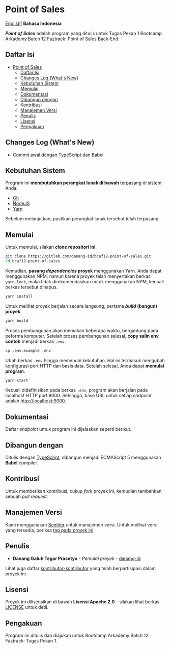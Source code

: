 # Point of Sales

[English](README.md)| **Bahasa Indonesia**

**_Point of Sales_** adalah program yang ditulis untuk Tugas Pekan 1 Bootcamp Arkademy Batch 12 Faztrack: Point of Sales Back-End.

## Daftar Isi

* [Point of Sales](#point-of-sales)
  * [Daftar Isi](#daftar-isi)
  * [Changes Log (What's New)](#changes-log-whats-new)
  * [Kebutuhan Sistem](#kebutuhan-sistem)
  * [Memulai](#memulai)
  * [Dokumentasi](#dokumentasi)
  * [Dibangun dengan](#dibangun-dengan)
  * [Kontribusi](#kontribusi)
  * [Manajemen Versi](#manajemen-versi)
  * [Penulis](#penulis)
  * [Lisensi](#lisensi)
  * [Pengakuan](#pengakuan)

## Changes Log (What's New)

* Commit awal dengan TypeScript dan Babel

## Kebutuhan Sistem

Program ini **membutuhkan perangkat lunak di bawah** terpasang di sistem Anda.

 * [Git](https://git-scm.com)
 * [NodeJS](https://nodejs.org)
 * [Yarn](https://yarnpkg.com)
 
Sebelum melanjutkan, pastikan perangkat lunak tersebut telah terpasang.

## Memulai

Untuk memulai, silakan **_clone_ repositori ini**.

```bash
git clone https://gitlab.com/danang-id/bcaf12-point-of-sales.git
cd bcaf12-point-of-sales
```

Kemudian, **pasang _dependencies_ proyek** menggunakan Yarn. Anda dapat menggunakan NPM, namun karena proyek telah menyertakan berkas `yarn.lock`, maka tidak direkomendasikan untuk menggunakan NPM, kecuali berkas tersebut dihapus.

```bash
yarn install
```

Untuk melihat proyek berjalan secara langsung, pertama **_build_ (bangun) proyek**.

```bash
yarn build
```

Proses pembangunan akan memakan beberapa waktu, bergantung pada peforma komputer. Setelah proses pembangunan selesai, **copy salin env contoh** menjadi berkas `.env`.

```bash
cp .env.example .env
```

Ubah berkas `.env` hingga memenuhi kebutuhan. Hal ini termasuk mengubah konfigurasi port HTTP dan basis data. Setelah selesai, Anda dapat **memulai program**. 

```bash
yarn start
```

Kecuali didefinisikan pada berkas `.env`, program akan berjalan pada localhost HTTP port 9000. Sehingga, base URL untuk setiap _endpoint_ adalah [http://localhost:9000](http://localhost:9000).

## Dokumentasi

Daftar _endpoint_ untuk program ini dijelaskan seperti berikut.


## Dibangun dengan

Ditulis dengan [TypeScript](https://typscriptlang.org/), dibangun menjadi ECMAScript 5 menggunakan **Babel** compiler.

## Kontribusi

Untuk memberikan kontribusi, cukup _fork_ proyek ini, kemudian tambahkan sebuah _pull request_.

## Manajemen Versi

Kami menggunakan [SemVer](http://semver.org/) untuk manajemen versi. Untuk melihat versi yang tersedia, periksa [tag pada proyek ini](https://gitlab.com/danang-id/bcaf12-point-of-sales/tags).

## Penulis

* **Danang Galuh Tegar Prasetyo** - _Pemulai proyek_ - [danang-id](https://gitlab.com/danang-id)

Lihat juga daftar [kontributor-kontributor](https://gitlab.com/danang-id/bcaf12-point-of-sales/contributors) yang telah berpartisipasi dalam proyek ini.

## Lisensi

Proyek ini dilisensikan di bawah **Lisensi Apache 2.0** - silakan lihat berkas [LICENSE](LICENSE) untuk detil.

## Pengakuan

Program ini ditulis dan diajukan untuk Bootcamp Arkademy Batch 12 Faztrack: Tugas Pekan 1.

